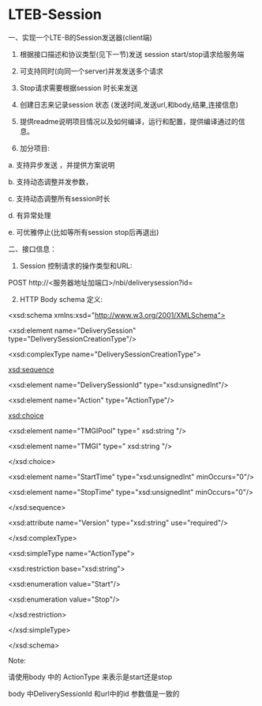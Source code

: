 # LTEB-Session
一、实现一个LTE-B的Session发送器(client端)
1. 根据接口描述和协议类型(见下一节)发送 session start/stop请求给服务端

2. 可支持同时(向同一个server)并发发送多个请求

3. Stop请求需要根据session 时长来发送

4. 创建日志来记录session 状态 (发送时间,发送url,和body,结果,连接信息)

5. 提供readme说明项目情况以及如何编译，运行和配置，提供编译通过的信息。

6. 加分项目:

a. 支持异步发送 ，并提供方案说明

b. 支持动态调整并发参数，

c. 支持动态调整所有session时长

d. 有异常处理

e. 可优雅停止(比如等所有session stop后再退出)

二、接口信息：

1. Session 控制请求的操作类型和URL:

POST http://<服务器地址加端口>/nbi/deliverysession?id=<DeliverySessionId>

2. HTTP Body schema 定义:

<?xml version="1.0" encoding="utf-8"?>

<xsd:schema xmlns:xsd="http://www.w3.org/2001/XMLSchema">

<xsd:element name="DeliverySession" type="DeliverySessionCreationType"/>

<xsd:complexType name="DeliverySessionCreationType">

<xsd:sequence>

<xsd:element name="DeliverySessionId" type="xsd:unsignedInt"/>

<xsd:element name="Action" type="ActionType"/>

<xsd:choice>

<xsd:element name="TMGIPool" type=" xsd:string "/>

<xsd:element name="TMGI" type=" xsd:string "/>

</xsd:choice>

<xsd:element name="StartTime" type="xsd:unsignedInt" minOccurs="0"/>

<xsd:element name="StopTime" type="xsd:unsignedInt" minOccurs="0"/>

</xsd:sequence>

<xsd:attribute name="Version" type="xsd:string" use="required"/>

</xsd:complexType>

<xsd:simpleType name="ActionType">

<xsd:restriction base="xsd:string">

<xsd:enumeration value="Start"/>

<xsd:enumeration value="Stop"/>

</xsd:restriction>

</xsd:simpleType>

</xsd:schema>

Note:

请使用body 中的 ActionType 来表示是start还是stop

body 中DeliverySessionId 和url中的id 参数值是一致的
